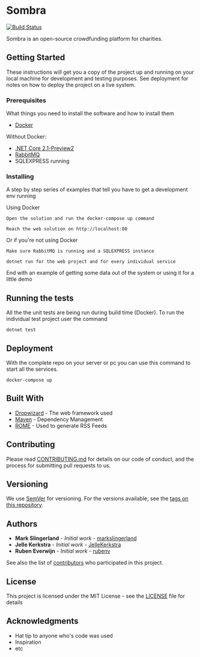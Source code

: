 # Sombra

[![Build Status](https://travis-ci.org/markslingerland/Sombra.svg?branch=master)](https://travis-ci.org/markslingerland/Sombra)

Sombra is an open-source crowdfunding platform for charities.

## Getting Started

These instructions will get you a copy of the project up and running on your local machine for development and testing purposes. See deployment for notes on how to deploy the project on a live system.

### Prerequisites

What things you need to install the software and how to install them


* [Docker](https://www.docker.com/get-docker)

Without Docker:

* [.NET Core 2.1-Preview2](https://www.microsoft.com/net/download/dotnet-core/sdk-2.1.300-preview2)
* [RabbitMQ](https://www.rabbitmq.com/download.html)
* SQLEXPRESS running



### Installing

A step by step series of examples that tell you have to get a development env running

Using Docker

```
Open the solution and run the docker-compose up command

Reach the web solution on http://localhost:80
```

Or if you're not using Docker

```
Make sure RabbitMQ is running and a SQLEXPRESS instance

dotnet run for the web project and for every individual service
```

End with an example of getting some data out of the system or using it for a little demo

## Running the tests

All the the unit tests are being run during build time (Docker).
To run the individual test project user the command 
```
dotnet test 
```

## Deployment

With the complete repo on your server or pc you can use this command to start all the services.

```
docker-compose up
```

## Built With

* [Dropwizard](http://www.dropwizard.io/1.0.2/docs/) - The web framework used
* [Maven](https://maven.apache.org/) - Dependency Management
* [ROME](https://rometools.github.io/rome/) - Used to generate RSS Feeds

## Contributing

Please read [CONTRIBUTING.md](https://gist.github.com/) for details on our code of conduct, and the process for submitting pull requests to us.

## Versioning

We use [SemVer](http://semver.org/) for versioning. For the versions available, see the [tags on this repository](https://github.com/your/project/tags). 

## Authors

* **Mark Slingerland** - *Initial work* - [markslingerland](https://github.com/markslingerland)
* **Jelle Kerkstra** - *Initial work* - [JelleKerkstra](https://github.com/JelleKerkstra)
* **Ruben Everwijn** - *Initial work* - [rubenv](https://github.com/rubenv)

See also the list of [contributors](https://github.com/markslingerland/sombra/contributors) who participated in this project.

## License

This project is licensed under the MIT License - see the [LICENSE](LICENSE) file for details

## Acknowledgments

* Hat tip to anyone who's code was used
* Inspiration
* etc

